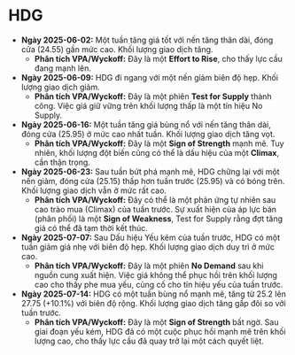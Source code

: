 # HDG

- **Ngày 2025-06-02:** Một tuần tăng giá tốt với nến tăng thân dài, đóng cửa (24.55) gần mức cao. Khối lượng giao dịch tăng.
    - **Phân tích VPA/Wyckoff:** Đây là một **Effort to Rise**, cho thấy lực cầu đang mạnh lên.
- **Ngày 2025-06-09:** HDG đi ngang với một nến giảm biên độ hẹp. Khối lượng giao dịch giảm.
    - **Phân tích VPA/Wyckoff:** Đây là một phiên **Test for Supply** thành công. Việc giá giữ vững trên khối lượng thấp là một tín hiệu No Supply.
- **Ngày 2025-06-16:** Một tuần tăng giá bùng nổ với nến tăng thân dài, đóng cửa (25.95) ở mức cao nhất tuần. Khối lượng giao dịch tăng vọt.
    - **Phân tích VPA/Wyckoff:** Đây là một **Sign of Strength** mạnh mẽ. Tuy nhiên, khối lượng đột biến cũng có thể là dấu hiệu của một **Climax**, cần thận trọng.
- **Ngày 2025-06-23:** Sau tuần bứt phá mạnh mẽ, HDG chững lại với một nến giảm, đóng cửa (25.15) thấp hơn tuần trước (25.95) và có bóng trên. Khối lượng giao dịch vẫn ở mức rất cao.
    - **Phân tích VPA/Wyckoff:** Đây có thể là một phản ứng tự nhiên sau cao trào mua (Climax) của tuần trước. Sự xuất hiện của áp lực bán (phân phối) là một **Sign of Weakness**, Test for Supply rằng đợt tăng giá có thể đã tạm thời kết thúc.
- **Ngày 2025-07-07:** Sau Dấu hiệu Yếu kém của tuần trước, HDG có một tuần giảm giá nhẹ với biên độ hẹp. Khối lượng giao dịch duy trì ở mức cao.
    - **Phân tích VPA/Wyckoff:** Đây là một phiên **No Demand** sau khi nguồn cung xuất hiện. Việc giá không thể phục hồi trên khối lượng cao cho thấy phe mua yếu, củng cố cho tín hiệu yếu của tuần trước.
- **Ngày 2025-07-14:** HDG có một tuần bùng nổ mạnh mẽ, tăng từ 25.2 lên 27.75 (+10.1%) với biên độ rộng. Khối lượng giao dịch tăng gầp đôi so với tuần trước.
    - **Phân tích VPA/Wyckoff:** Đây là một **Sign of Strength** bất ngờ. Sau giai đoạn yếu kém, HDG đã có một cuộc phục hồi mạnh mẽ trên khối lượng cao, cho thấy lực cầu đã quay trở lại một cách quyết liệt.


